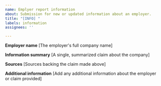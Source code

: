 ```yaml
---
name: Emplyer report information
about: Submission for new or updated information about an employer.
title: "[INFO] "
labels: information
assignees: ''

---
```


**Employer name**
[The employer's full company name]

**Information summary**
[A single, summarized claim about the company]

**Sources**
[Sources backing the claim made above]

**Additional information**
[Add any additional information about the employer or claim provided]
